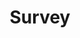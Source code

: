 ---
survey_name: gov_agency
title: Survey
layout: redirect
permalink: /survey4
redirect_to: https://docs.google.com/forms/d/e/1FAIpQLSfxe8Os2nAd8TJ__qPDgWoxuzZ_SAQ0kQGGDlnlNvGRqL5ppA/viewform?usp=sf_link
---